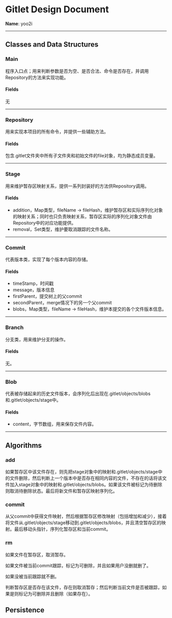 # Gitlet Design Document

**Name**: yoo2i

----------------------------------------------

## Classes and Data Structures

### Main

程序入口点；用来判断参数是否为空、是否合法、命令是否存在，并调用Repository的方法来实现功能。

#### Fields

无

---------------------------------------------

### Repository

用来实现本项目的所有命令，并提供一些辅助方法。

#### Fields

包含.gitlet文件夹中所有子文件夹和初始文件的file对象，均为静态成员变量。

------------

### Stage

用来维护暂存区映射关系，提供一系列封装好的方法供Repository调用。

#### Fields

- addition，Map类型，fileName -> fileHash，维护暂存区和实际序列化对象的映射关系；同时也只负责映射关系，暂存区实际的序列化对象文件由Repository中的对应功能提供。
- removal，Set类型，维护要取消跟踪的文件名称。

-------------------------------------

### Commit

代表版本类，实现了每个版本内容的存储。

#### Fields

- timeStamp，时间戳
- message，版本信息
- firstParent，提交树上的父commit
- secondParent，merge情况下的另一个父commit
- blobs，Map类型，fileName -> fileHash，维护本提交的各个文件版本信息。

--------------------------------------

### Branch

分支类，用来维护分支的操作。

#### Fields

无。

----------------------------

### Blob

代表被存储起来的历史文件版本，会序列化后出现在.gitlet/objects/blobs和.gitlet/objects/stage中。

#### Fields

- content，字节数组，用来保存文件内容。

--------------------------------------------

## Algorithms

### add

如果暂存区中该文件存在，则先把stage对象中的映射和.gitlet/objects/stage中的文件删除，然后判断上一个版本中是否存在相同内容的文件，不存在的话将该文件加入stage对象中的映射和.gitlet/objects/blobs。如果该文件被标记为待删除则取消待删除状态。最后将新文件和暂存区映射序列化。

### commit

从父commit中获得文件映射，然后根据暂存区修改映射（包括增加和减少），接着将文件从.gitlet/objects/stage移动到.gitlet/objects/blobs，并且清空暂存区的映射。最后移动头指针，序列化暂存区和当前commit。

### rm

如果文件在暂存区，取消暂存。

如果文件被当前commit跟踪，标记为可删除，并且如果用户没删就删了。

如果没被当前跟踪就不删。

判断暂存区是否存在该文件，存在则取消暂存；然后判断当前文件是否被跟踪，如果是则标记为可删除并且删除（如果存在）。

## Persistence

